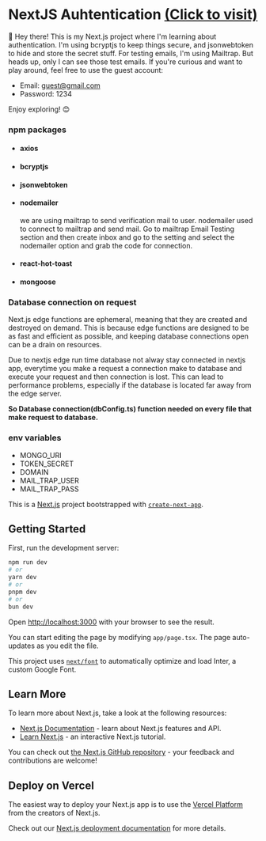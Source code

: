 # NextJS Auhtentication [(Click to visit)](https://next-js-authentication-mauve.vercel.app/)

🔐 Hey there! This is my Next.js project where I'm learning about authentication. I'm using bcryptjs to keep things secure, and jsonwebtoken to hide and store the secret stuff. For testing emails, I'm using Mailtrap. But heads up, only I can see those test emails. If you're curious and want to play around, feel free to use the guest account:
- Email: guest@gmail.com
- Password: 1234

Enjoy exploring! 😊

### npm packages

- #### axios
- #### bcryptjs
- #### jsonwebtoken
- #### nodemailer
  we are using mailtrap to send verification mail to user. nodemailer used to connect to mailtrap and send mail. Go to mailtrap Email Testing section and then create inbox and go to the setting and select the nodemailer option and grab the code for connection.
- #### react-hot-toast
- #### mongoose

### Database connection on request

Next.js edge functions are ephemeral, meaning that they are created and destroyed on demand. This is because edge functions are designed to be as fast and efficient as possible, and keeping database connections open can be a drain on resources.

Due to nextjs edge run time database not alway stay connected in nextjs app, everytime you make a request a connection make to database and execute your request and then connection is lost. This can lead to performance problems, especially if the database is located far away from the edge server.

<b>So Database connection(dbConfig.ts) function needed on every file that make request to database.</b>

### env variables

- MONGO_URI
- TOKEN_SECRET
- DOMAIN
- MAIL_TRAP_USER
- MAIL_TRAP_PASS

This is a [Next.js](https://nextjs.org/) project bootstrapped with [`create-next-app`](https://github.com/vercel/next.js/tree/canary/packages/create-next-app).

## Getting Started

First, run the development server:

```bash
npm run dev
# or
yarn dev
# or
pnpm dev
# or
bun dev
```

Open [http://localhost:3000](http://localhost:3000) with your browser to see the result.

You can start editing the page by modifying `app/page.tsx`. The page auto-updates as you edit the file.

This project uses [`next/font`](https://nextjs.org/docs/basic-features/font-optimization) to automatically optimize and load Inter, a custom Google Font.

## Learn More

To learn more about Next.js, take a look at the following resources:

- [Next.js Documentation](https://nextjs.org/docs) - learn about Next.js features and API.
- [Learn Next.js](https://nextjs.org/learn) - an interactive Next.js tutorial.

You can check out [the Next.js GitHub repository](https://github.com/vercel/next.js/) - your feedback and contributions are welcome!

## Deploy on Vercel

The easiest way to deploy your Next.js app is to use the [Vercel Platform](https://vercel.com/new?utm_medium=default-template&filter=next.js&utm_source=create-next-app&utm_campaign=create-next-app-readme) from the creators of Next.js.

Check out our [Next.js deployment documentation](https://nextjs.org/docs/deployment) for more details.

